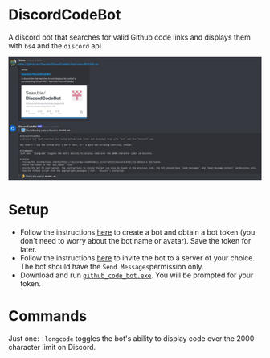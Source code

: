 # DiscordCodeBot
A discord bot that searches for valid Github code links and displays them with `bs4` and the `discord` api.

![example](https://github.com/SeanJxie/DiscordCodeBot/blob/main/example.jpg)

# Setup
- Follow the instructions [here](https://discordpy.readthedocs.io/en/latest/discord.html#creating-a-bot-account) to create a bot and obtain a bot token (you don't need to worry about the bot name or avatar). Save the token for later.
- Follow the instructions [here](https://discordpy.readthedocs.io/en/latest/discord.html#inviting-your-bot) to invite the bot to a server of your choice. The bot should have the `Send Messages`permission only.
- Download and run [`github_code_bot.exe`](https://github.com/SeanJxie/DiscordCodeBot/blob/main/github_code_bot.exe?raw=true). You will be prompted for your token.

# Commands
Just one: `!longcode` toggles the bot's ability to display code over the 2000 character limit on Discord.

